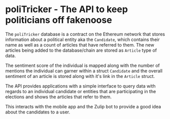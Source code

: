 # poliTricker - The API to keep politicians off fakenoose

The `poliTricker` database is a contract on the Ethereum network that stores information about a political entity aka the `Candidate`, which contains their name as well as a count of articles that have referred to them. The new articles being added to the database/chain are stored as `Article` type of data. 

The sentiment score of the individual is mapped along with the number of mentions the individual can garner within a struct `Candidate` and the overall sentiment of an article is stored along with it's link in the `Article` struct.

The API provides applications with a simple interface to query data with regards to an individual candidate or entities that are participating in the elections and shows the articles that refer to them.

This interacts with the mobile app and the Zulip bot to provide a good idea about the candidates to a user.